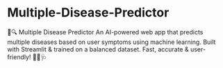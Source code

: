 # Multiple-Disease-Predictor
🧠🔍 Multiple Disease Predictor An AI-powered web app that predicts multiple diseases based on user symptoms using machine learning. Built with Streamlit &amp; trained on a balanced dataset. Fast, accurate &amp; user-friendly! 🚀💉🩺
